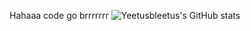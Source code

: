 Hahaaa code go brrrrrrr
![Yeetusbleetus's GitHub stats](https://github-readme-stats.vercel.app/api?username=Yeetusbleetus&show_icons=true&theme=radical)
